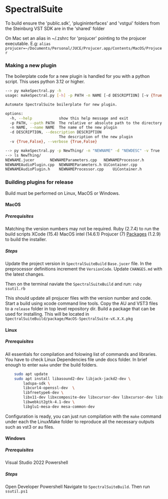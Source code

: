 # SpectralSuite

To build ensure the 'public.sdk', 'plugininterfaces' and 'vstgui' 
folders from the 
Steinburg VST SDK are in the 'shared' folder

On Mac set an alias in ~/.zshrc for 'projucer' pointing to the projucer executable.
E.g: `alias projucer=~/Documents/Personal/JUCE/Projucer.app/Contents/MacOS/Projucer`


### Making a new plugin
The boilerplate code for a new plugin is handled for you with a python script. This uses python 3.12 or higher.
```bash
--> py makeSpectral.py -h
usage: makeSpectral.py [-h] -p PATH -n NAME [-d DESCRIPTION] [-v {True,False}]

Automate SpectralSuite boilerplate for new plugin.

options:
  -h, --help            show this help message and exit
  -p PATH, --path PATH  The relative or absolute path to the directory containing new plugin
  -n NAME, --name NAME  The name of the new plugin
  -d DESCRIPTION, --description DESCRIPTION
                        The description of the new plugin
  -v {True,False}, --verbose {True,False}
```
```bash
--> py makeSpectral.py -p NewThing/ -n "NEWNAME" -d "NEWDESC" -v True
--> ls NewThing/
NEWNAME.jucer		NEWNAMEParameters.cpp	NEWNAMEProcessor.h
NEWNAMEAudioPlugin.cpp	NEWNAMEParameters.h	UiContainer.cpp
NEWNAMEAudioPlugin.h	NEWNAMEProcessor.cpp	UiContainer.h
```

### Building plugins for release 
Build must be performed on Linux, MacOS or Windows.

#### MacOS
##### Prerequisites
Matching the version numbers may not be required. 
Ruby (2.7.4) to run the build scripts
XCode (15.4) 
MacOS intel (14.6.1)
Projucer (7)
[Packages](http://s.sudre.free.fr/Software/Packages/about.html) (1.2.9) to build the installer.

##### Steps
Update the project version in `SpectralSuiteBuild` `Base.jucer` file. 
In the preprocessor definitions increment the `VersionCode`.
Update `CHANGES.md` with the latest changes.

Then on the terminal naviate the `SpectralSuiteBuild` and run:
`ruby ssutil.rb`

This should update all projucer files with the version number and code. 
Start a build using xcode command line tools.
Copy the AU and VST3 files to a `release` folder in top level repository dir. 
Build a package that can be used for installing. This will be located in
`SpectralSuiteBuild/package/MacOS-SpectralSuite-vX.X.X.pkg`

#### Linux
##### Prerequisites

All essentials for compilation and folowing list of commands and libraries. You have to check Linux Dependencies file unde docs folder. In brief enough to enter `make` under the build folders.

```bash
    sudo apt update
    sudo apt install libasound2-dev libjack-jackd2-dev \
        ladspa-sdk \
        libcurl4-openssl-dev  \
        libfreetype6-dev \
        libx11-dev libxcomposite-dev libxcursor-dev libxcursor-dev libxext-dev libxinerama-dev libxrandr-dev libxrender-dev \
        libwebkit2gtk-4.1-dev \
        libglu1-mesa-dev mesa-common-dev
```
Configuration is ready, you can just run compilation with the `make` command under each the LinuxMake folder to reproduce all the necessary outputs such as vst3 or au files.

#### Windows 
##### Prerequisites
Visual Studio 2022
Powershell

##### Steps
Open Developer Powershell
Navigate to `SpectralSuiteBuild`.
Then run `ssutil.ps1`


